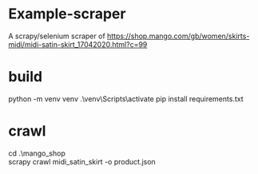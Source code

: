 # Example-scraper
A scrapy/selenium scraper of https://shop.mango.com/gb/women/skirts-midi/midi-satin-skirt_17042020.html?c=99

# build
python -m venv venv
.\venv\Scripts\activate
pip install requirements.txt

# crawl
cd .\mango_shop\
scrapy crawl midi_satin_skirt -o product.json